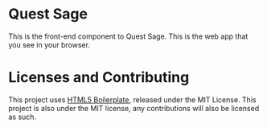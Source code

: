 # Quest Sage
This is the front-end component to Quest Sage. This is the web app that you see in your browser.

# Licenses and Contributing
This project uses [HTML5 Boilerplate](https://html5boilerplate.com/), released under the MIT License. This project is also under the MIT license, any contributions will also be licensed as such.
